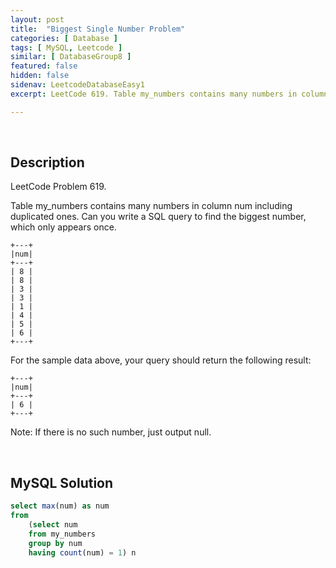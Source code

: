 ```yaml
---
layout: post
title:  "Biggest Single Number Problem"
categories: [ Database ]
tags: [ MySQL, Leetcode ]
similar: [ DatabaseGroup8 ]
featured: false
hidden: false
sidenav: LeetcodeDatabaseEasy1
excerpt: LeetCode 619. Table my_numbers contains many numbers in column num including duplicated ones.

---
```


<br />

## Description

LeetCode Problem 619. 

Table my_numbers contains many numbers in column num including duplicated ones.
Can you write a SQL query to find the biggest number, which only appears once.

```
+---+
|num|
+---+
| 8 |
| 8 |
| 3 |
| 3 |
| 1 |
| 4 |
| 5 |
| 6 |
+---+
```

For the sample data above, your query should return the following result:

```
+---+
|num|
+---+
| 6 |
+---+
```

Note: If there is no such number, just output null.

<br />

## MySQL Solution


```sql
select max(num) as num
from
    (select num
    from my_numbers
    group by num
    having count(num) = 1) n
```
